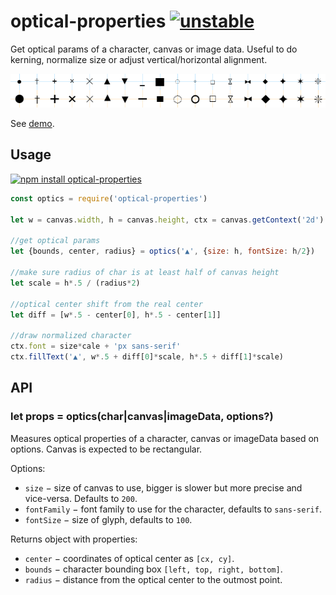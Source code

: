 # optical-properties [![unstable](https://img.shields.io/badge/stability-unstable-green.svg)](http://github.com/badges/stability-badges)

Get optical params of a character, canvas or image data. Useful to do kerning, normalize size or adjust vertical/horizontal alignment.

![optical-properties](https://github.com/dfcreative/optical-properties/blob/gh-pages/index.png?raw=true)

See [demo](https://dfcreative.github.io/optical-properties).

## Usage

[![npm install optical-properties](https://nodei.co/npm/optical-properties.png?mini=true)](https://npmjs.org/package/optical-properties/)

```js
const optics = require('optical-properties')

let w = canvas.width, h = canvas.height, ctx = canvas.getContext('2d')

//get optical params
let {bounds, center, radius} = optics('▲', {size: h, fontSize: h/2})

//make sure radius of char is at least half of canvas height
let scale = h*.5 / (radius*2)

//optical center shift from the real center
let diff = [w*.5 - center[0], h*.5 - center[1]]

//draw normalized character
ctx.font = size*cale + 'px sans-serif'
ctx.fillText('▲', w*.5 + diff[0]*scale, h*.5 + diff[1]*scale)

```

## API

### let props = optics(char|canvas|imageData, options?)

Measures optical properties of a character, canvas or imageData based on options. Canvas is expected to be rectangular.

Options:

* `size` − size of canvas to use, bigger is slower but more precise and vice-versa. Defaults to `200`.
* `fontFamily` − font family to use for the character, defaults to `sans-serif`.
* `fontSize` − size of glyph, defaults to `100`.

Returns object with properties:

* `center` − coordinates of optical center as `[cx, cy]`.
* `bounds` − character bounding box `[left, top, right, bottom]`.
* `radius` − distance from the optical center to the outmost point.
